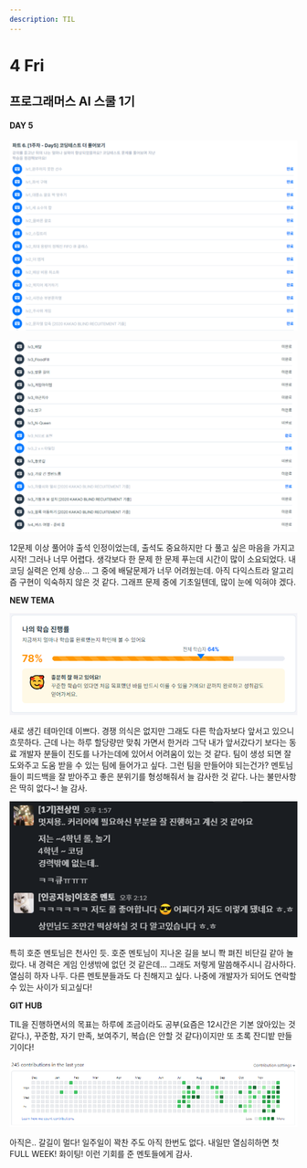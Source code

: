 ```yaml
---
description: TIL
---
```


# 4 Fri

## 프로그래머스 AI 스쿨 1기

#### DAY 5

![](../../.gitbook/assets/image%20%2816%29.png)

![](../../.gitbook/assets/image%20%2815%29.png)

12문제 이상 풀어야 출석 인정이었는데, 출석도 중요하지만 다 풀고 싶은 마음을 가지고 시작! 그러나 너무 어렵다. 생각보다 한 문제 한 문제 푸는데 시간이 많이 소요되었다. 내 코딩 실력은 언제 상승... 그 중에 배달문제가 너무 어려웠는데. 아직 다익스트라 알고리즘 구현이 익숙하지 않은 것 같다. 그래프 문제 중에 기초일텐데, 많이 눈에 익혀야 겠다.

**NEW TEMA**

![](../../.gitbook/assets/image%20%2813%29.png)

새로 생긴 테마인데 이쁘다. 경쟁 의식은 없지만 그래도 다른 학습자보다 앞서고 있으니 흐뭇하다. 근데 나는 하루 할당량만 맞춰 가면서 한거라 그닥 내가 앞서갔다기 보다는 동료 개발자 분들이 진도를 나가는데에 있어서 어려움이 있는 것 같다. 팀이 생성 되면 잘 도와주고 도움 받을 수 있는 팀에 들어가고 싶다. 그런 팀을 만들어야 되는건가? 멘토님들이 피드백을 잘 받아주고 좋은 분위기를 형성해줘서 늘 감사한 것 같다. 나는 불만사항은 딱히 없다~! 늘 감사.

![](../../.gitbook/assets/image%20%2812%29.png)

특히 호준 멘토님은 천사인 듯. 호준 멘토님이 지나온 길을 보니 쫙 펴진 비단길 같아 놀랐다. 내 경력은 게임 인생밖에 없던 것 같은데... 그래도 저렇게 말씀해주시니 감사하다. 열심히 하자 나두. 다른 멘토분들과도 다 친해지고 싶다. 나중에 개발자가 되어도 연락할 수 있는 사이가 되고싶다!

**GIT HUB**

TIL을 진행하면서의 목표는 하루에 조금이라도 공부\(요즘은 12시간은 기본 앉아있는 것 같다.\), 꾸준함, 자기 만족, 보여주기, 복습\(은 안할 것 같다\)이지만 또 초록 잔디밭 만들기이다!

![](../../.gitbook/assets/image%20%2814%29.png)

아직은.. 갈길이 멀다! 일주일이 꽉찬 주도 아직 한번도 없다. 내일만 열심히하면 첫 FULL WEEK! 화이팅! 이런 기회를 준 멘토들에게 감사.





